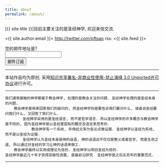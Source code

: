 ```yaml
---
title: about
permalink: /about/
---
```


[{{ site.title }}]目前主要关注的是圣经神学, 欢迎来信交流.

<{{ site.author.email }}>
<http://twitter.com/pftsao>
rss: <{{ site.feed }}>

<!-- [微信订阅](/assets/qrcode.jpg) -->

<form action="//studio.us16.list-manage.com/subscribe/post?u=1bf025d596d49ab0e6f375672&amp;id=b58ad19503" method="post" id="mc-embedded-subscribe-form" name="mc-embedded-subscribe-form" class="validate" target="_blank" novalidate>
    <div id="mc_embed_signup_scroll">

<div class="mc-field-group">
	<label for="mce-EMAIL">您的邮件地址是? </label><br/>
	<input type="email" value="" name="EMAIL" class="required email" id="mce-EMAIL">
</div>
    <div style="position: absolute; left: -5000px;" aria-hidden="true"><input type="text" name="b_1bf025d596d49ab0e6f375672_b58ad19503" tabindex="-1" value=""></div>
    <div class="clear"><input type="submit" value="邮件订阅" name="subscribe" id="mc-embedded-subscribe" class="button"></div>
    </div>
</form>

--------

本站作品均为原创, 采用[知识共享署名-非商业性使用-禁止演绎 3.0 Unported许可协议](http://creativecommons.org/licenses/by-nc-nd/3.0/)进行许可。

---------

    我们通常接触的神学都属于教会神学, 处理的是教会关注的问题. 圣经神学处理的是圣经本身的问题.
        教会神学是用来回答我们的疑问的, 而圣经神学则是要告诉我们要问什么, 或者说圣经要问我们什么, 又回答了我们什么.
            圣经神学采用的是圣经语言, 而不是哲学语言. 所以圣经神学的许多概念与教会神学是不同的, 因为圣经神学是以圣经里固有的概念及语言来思考的.
                教会神学有一个系统, 并用经文来为各论点做证据. 圣经神学以圣经为系统, 而不是以圣经为证据.
            圣经神学认为圣经本身是神的话语, 神的话语远不仅仅是教义或者哲学, 而是生命之道, 所以通过对圣经的学习让神的话语来做工.
        教会神学最终以实用或理论为目的. 圣经神学以明白圣经为目的.
    圣经神学最近几十年才获得突破性进展, 是最前沿研究. 圣经神学是之后五百年的重要范式.

----------

<!-- 主要思想来源:

    第一日: 普兰丁格
        第二日: 唐崇荣, 陈佐人, IIIM
            第三日: 巴刻, 爱德华兹
                第四日: 奥古斯丁, 加尔文
            第五日: Van Til, Poythress
        第六日: 霍志恒, James Jordan, Mike Bull, Ralph Smith, Glen Scrivener
    ... -->
